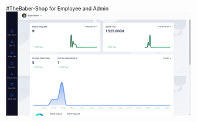 #TheBaber-Shop for Employee and Admin
<span><img src="./source/public/img/img_intro1.png"/></span>
&nbsp;
